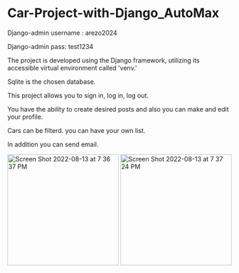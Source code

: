 # Car-Project-with-Django_AutoMax
Django-admin username : arezo2024

Django-admin pass: test1234



The project is developed using the Django framework, utilizing its accessible virtual environment called 'venv.'

Sqlite is the chosen database.

This project allows you to sign in, log in, log out.

You have the ability to create desired posts and also you can make and edit your profile.

Cars can be filterd. you can have your own list.

In addition you can send email.

<img width="250" height="250" alt="Screen Shot 2022-08-13 at 7 36 37 PM" src="https://github.com/arezokh/Car-Project-with-Django_AutoMax/assets/160070951/e0bc01a5-4f82-4b67-ba70-b7db374965e6">
<img width="250" height="250" alt="Screen Shot 2022-08-13 at 7 37 24 PM" src="https://github.com/arezokh/Car-Project-with-Django_AutoMax/assets/160070951/0268f281-7f9e-40cf-bb6f-f6868de8f6ac">
